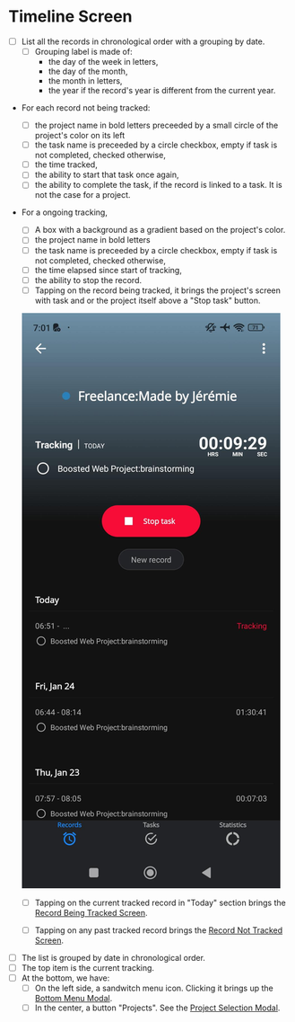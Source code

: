 # Timeline Screen

- [ ] List all the records in chronological order with a grouping by date.
  - [ ] Grouping label is made of:
    - the day of the week in letters,
    - the day of the month,
    - the month in letters,
    - the year if the record's year is different from the current year.
- For each record not being tracked:
  - [ ] the project name in bold letters preceeded by a small circle of the project's color on its left
  - [ ] the task name is preceeded by a circle checkbox, empty if task is not completed, checked otherwise,
  - [ ] the time tracked,
  - [ ] the ability to start that task once again,
  - [ ] the ability to complete the task, if the record is linked to a task. It is not the case for a project.
- For a ongoing tracking,

  - [ ] A box with a background as a gradient based on the project's color.
  - [ ] the project name in bold letters
  - [ ] the task name is preceeded by a circle checkbox, empty if task is not completed, checked otherwise,
  - [ ] the time elapsed since start of tracking,
  - [ ] the ability to stop the record.
  - [ ] Tapping on the record being tracked, it brings the project's screen with task and or the project itself above a "Stop task" button.

  ![screenshot](images/project-screen-current-tracking.jpeg)

  - [ ] Tapping on the current tracked record in "Today" section brings the [Record Being Tracked Screen](editing-a-record-being-tracked.md).

  - [ ] Tapping on any past tracked record brings the [Record Not Tracked Screen](editing-a-record-not-being-tracked.md).

- [ ] The list is grouped by date in chronological order.
- [ ] The top item is the current tracking.
- [ ] At the bottom, we have:
  - [ ] On the left side, a sandwitch menu icon. Clicking it brings up the [Bottom Menu Modal](bottom-menu-modal.md).
  - [ ] In the center, a button "Projects". See the [Project Selection Modal](project-selection-modal.md).
